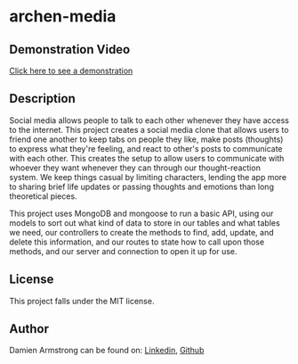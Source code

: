 # archen-media

## Demonstration Video
<a href="https://drive.google.com/file/d/10KfR320wIUT0aBTk_CxRlzCW_3OLSKwr/view?usp=sharing">Click here to see a demonstration</a>

## Description
Social media allows people to talk to each other whenever they have access to the internet. This project creates a social media clone that allows users to friend one another to keep tabs on people they like, make posts (thoughts) to express what they're feeling, and react to other's posts to communicate with each other. This creates the setup to allow users to communicate with whoever they want whenever they can through our thought-reaction system. We keep things casual by limiting characters, lending the app more to sharing brief life updates or passing thoughts and emotions than long theoretical pieces.

This project uses MongoDB and mongoose to run a basic API, using our models to sort out what kind of data to store in our tables and what tables we need, our controllers to create the methods to find, add, update, and delete this information, and our routes to state how to call upon those methods, and our server and connection to open it up for use. 

## License
This project falls under the MIT license.

## Author
Damien Armstrong can be found on: <a href="https://www.linkedin.com/in/damien-armstrong-412319138/">Linkedin</a>, <a href="https://github.com/pirosvs">Github</a>
